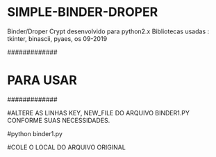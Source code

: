 # SIMPLE-BINDER-DROPER
Binder/Droper Crypt desenvolvido para python2.x
Bibliotecas usadas : tkinter, binascii, pyaes, os
09-2019

#############
# PARA USAR #
#############

#ALTERE AS LINHAS KEY, NEW_FILE DO ARQUIVO BINDER1.PY CONFORME SUAS NECESSIDADES.

#python binder1.py

#COLE O LOCAL DO ARQUIVO ORIGINAL
